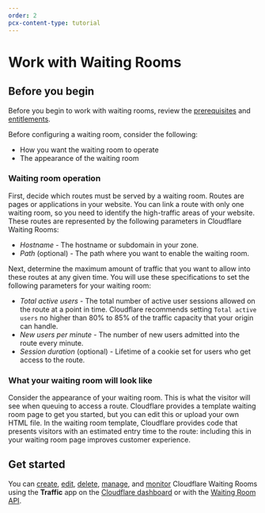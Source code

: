 ```yaml
---
order: 2
pcx-content-type: tutorial
---
```


# Work with Waiting Rooms

## Before you begin

Before you begin to work with waiting rooms, review the [prerequisites](/about#prerequisites) and [entitlements](/about#entitlements).

Before configuring a waiting room, consider the following:

* How you want the waiting room to operate
* The appearance of the waiting room

### Waiting room operation

First, decide which routes must be served by a waiting room. Routes are pages or applications in your website. You can link a route with only one waiting room, so you need to identify the high-traffic areas of your website. These routes are represented by the following parameters in Cloudflare Waiting Rooms:

* _Hostname_ - The hostname or subdomain in your zone.
* _Path_ (optional) - The path where you want to enable the waiting room.

Next, determine the maximum amount of traffic that you want to allow into these routes at any given time. You will use these specifications to set the following parameters for your waiting room:

* _Total active users_ - The total number of active user sessions allowed on the route at a point in time. Cloudflare recommends setting `Total active users` no higher than 80% to 85% of the traffic capacity that your origin can handle.
* _New users per minute_ - The number of new users admitted into the route every minute.
* _Session duration_ (optional) - Lifetime of a cookie set for users who get access to the route.

### What your waiting room will look like

Consider the appearance of your waiting room. This is what the visitor will see when queuing to access a route.
Cloudflare provides a template waiting room page to get you started, but you can edit this or upload your own HTML file. In the waiting room template, Cloudflare provides code that presents visitors with an estimated entry time to the route: including this in your waiting room page improves customer experience.

## Get started

You can [create](/how-to/create-waiting-room/), [edit](/how-to/edit-delete-waiting-room), [delete](/how-to/edit-delete-waiting-room#delete-a-waiting-room-in-the-cloudflare-dashboard), [manage](/how-to/control-waiting-room), and [monitor](/how-to/monitor-waiting-room) Cloudflare Waiting Rooms using the **Traffic** app on the [Cloudflare dashboard](/how-to/waiting-room-dashboard) or with the [Waiting Room API](/how-to/use-waiting-room-api).
